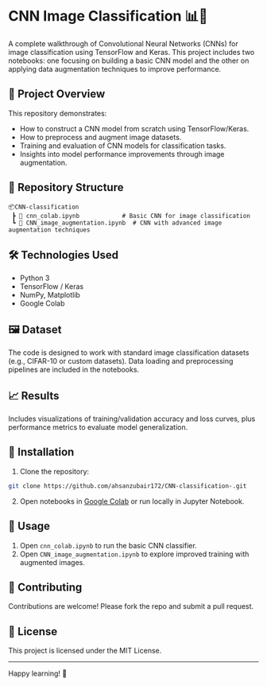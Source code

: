 
# CNN Image Classification 📊🧠

A complete walkthrough of Convolutional Neural Networks (CNNs) for image classification using TensorFlow and Keras. This project includes two notebooks: one focusing on building a basic CNN model and the other on applying data augmentation techniques to improve performance.

## 🚀 Project Overview

This repository demonstrates:
- How to construct a CNN model from scratch using TensorFlow/Keras.
- How to preprocess and augment image datasets.
- Training and evaluation of CNN models for classification tasks.
- Insights into model performance improvements through image augmentation.

## 📁 Repository Structure

```
📦CNN-classification
 ┣ 📜 cnn_colab.ipynb            # Basic CNN for image classification
 ┗ 📜 CNN_image_augmentation.ipynb  # CNN with advanced image augmentation techniques
```

## 🛠️ Technologies Used

- Python 3
- TensorFlow / Keras
- NumPy, Matplotlib
- Google Colab

## 🖼️ Dataset

The code is designed to work with standard image classification datasets (e.g., CIFAR-10 or custom datasets). Data loading and preprocessing pipelines are included in the notebooks.

## 📈 Results

Includes visualizations of training/validation accuracy and loss curves, plus performance metrics to evaluate model generalization.

## 🔧 Installation

1. Clone the repository:
```bash
git clone https://github.com/ahsanzubair172/CNN-classification-.git
```

2. Open notebooks in [Google Colab](https://colab.research.google.com/) or run locally in Jupyter Notebook.

## 🧪 Usage

1. Open `cnn_colab.ipynb` to run the basic CNN classifier.
2. Open `CNN_image_augmentation.ipynb` to explore improved training with augmented images.

## 🤝 Contributing

Contributions are welcome! Please fork the repo and submit a pull request.

## 📜 License

This project is licensed under the MIT License.

---

Happy learning! 🚀
